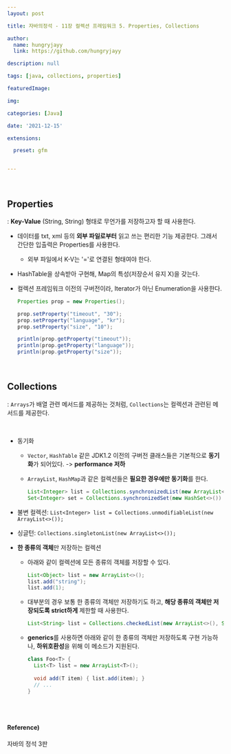 ```yaml
---
layout: post

title: 자바의정석 - 11장 컬렉션 프레임워크 5. Properties, Collections

author: 
  name: hungryjayy
  link: https://github.com/hungryjayy

description: null

tags: [java, collections, properties]

featuredImage: 

img: 

categories: [Java]

date: '2021-12-15'

extensions:

  preset: gfm


---
```


<br>

## Properties

: **Key-Value** (String, String) 형태로 무언가를 저장하고자 할 때 사용한다.

* 데이터를 txt, xml 등의 **외부 파일로부터** 읽고 쓰는 편리한 기능 제공한다. 그래서 간단한 입출력은 Properties를 사용한다.

  * 외부 파일에서 K-V는 '='로 연결된 형태여야 한다.

* HashTable을 상속받아 구현해, Map의 특성(저장순서 유지 X)을 갖는다.

* 컬렉션 프레임워크 이전의 구버전이라, Iterator가 아닌 Enumeration을 사용한다.

  ```java
  Properties prop = new Properties();
  
  prop.setProperty("timeout", "30");
  prop.setProperty("language", "kr");
  prop.setProperty("size", "10");
  
  println(prop.getProperty("timeout"));
  println(prop.getProperty("language"));
  println(prop.getProperty("size"));
  ```

<br>

## Collections

: `Arrays`가 배열 관련 메서드를 제공하는 것처럼, `Collections`는 컬렉션과 관련된 메서드를 제공한다.

<br>

* 동기화

  * `Vector`, `HashTable` 같은 JDK1.2 이전의 구버전 클래스들은 기본적으로 **동기화**가 되어있다. -> **performance 저하**

  * `ArrayList`, `HashMap`과 같은 컬렉션들은 **필요한 경우에만 동기화**를 한다.

    ```java
    List<Integer> list = Collections.synchronizedList(new ArrayList<>());
    Set<Integer> set = Collections.synchronizedSet(new HashSet<>())
    ```

* 불변 컬렉션: `List<Integer> list = Collections.unmodifiableList(new ArrayList<>());`

* 싱글턴: `Collections.singletonList(new ArrayList<>());`

* **한 종류의 객체**만 저장하는 컬렉션

  * 아래와 같이 컬렉션에 모든 종류의 객체를 저장할 수 있다.

    ```java
    List<Object> list = new ArrayList<>();
    list.add("string");
    list.add(1);
    ```

  * 대부분의 경우 보통 한 종류의 객체만 저장하기도 하고, **해당 종류의 객체만 저장되도록 strict하게** 제한할 때 사용한다.

    ```java
    List<String> list = Collections.checkedList(new ArrayList<>(), String.class);
    ```

  * **generics**를 사용하면 아래와 같이 한 종류의 객체만 저장하도록 구현 가능하나, **하위호환성**을 위해 이 메소드가 지원된다.

    ```java
    class Foo<T> {
      List<T> list = new ArrayList<T>();
      
      void add(T item) { list.add(item); }
      // ...
    }
    ```

<br><br>

#### Reference)

자바의 정석 3판